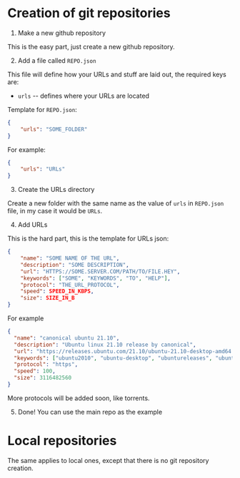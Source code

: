 # Creation of git repositories

1. Make a new github repository

This is the easy part, just create a new github repository.

2. Add a file called `REPO.json`

This file will define how your URLs and stuff are laid out, the required keys are:

- `urls` \-\- defines where your URLs are located

Template for `REPO.json`:

```json
{
    "urls": "SOME_FOLDER"
}
```

For example:


```json
{
    "urls": "URLs"
}
```

3. Create the URLs directory

Create a new folder with the same name as the value of `urls` in `REPO.json` file, in my case
it would be `URLs`.

4. Add URLs

This is the hard part, this is the template for URLs json:

```json
{
    "name": "SOME NAME OF THE URL",
    "description": "SOME DESCRIPTION",
    "url": "HTTPS://SOME.SERVER.COM/PATH/TO/FILE.HEY",
    "keywords": ["SOME", "KEYWORDS", "TO", "HELP"],
    "protocol": "THE_URL_PROTOCOL",
    "speed": SPEED_IN_KBPS,
    "size": SIZE_IN_B
}
```

For example

```json
{
  "name": "canonical ubuntu 21.10",
  "description": "Ubuntu linux 21.10 release by canonical",
  "url": "https://releases.ubuntu.com/21.10/ubuntu-21.10-desktop-amd64.iso",
  "keywords": ["ubuntu2010", "ubuntu-desktop", "ubuntureleases", "ubuntu"],
  "protocol": "https",
  "speed": 100,
  "size": 3116482560
}
```

More protocols will be added soon, like torrents.

5. Done! You can use the main repo as the example

# Local repositories

The same applies to local ones, except that there is no git repository creation.

